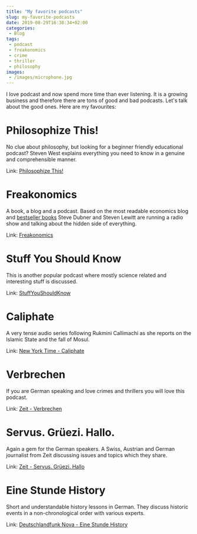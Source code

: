 ```yaml
---
title: "My favorite podcasts"
slug: my-favorite-podcasts
date: 2019-08-29T16:38:34+02:00
categories:
 - Blog
tags:
 - podcast
 - freakonomics
 - crime
 - thriller
 - philosophy
images:
 - /images/microphone.jpg
---
```


I love podcast and now spend more time than ever listening. It is a growing business and therefore there are tons of good and bad podcasts. Let's talk about the good ones. Here are my favourites:
<!--more-->

# Philosophize This!

No clue about philosophy, but looking for a beginner friendly educational podcast? Steven West explains everything you need to know in a genuine and comprehensible manner.

Link: [Philosophize This!](https://philosophizethis.org/)

# Freakonomics

A book, a blog and a podcast. Based on the most readable economics blog and [bestseller books](http://freakonomics.com/books/) Steve Dubner and Steven Lewitt are running a radio show and talking about the hidden side of everything.

Link: [Freakonomics](http://freakonomics.com/)

# Stuff You Should Know

This is another popular podcast where mostly science related and interesting stuff is discussed.

Link: [StuffYouShouldKnow](https://www.stuffyoushouldknow.com/)

# Caliphate

A very tense audio series following Rukmini Callimachi as she reports on the Islamic State and the fall of Mosul.

Link: [New York Time - Caliphate](https://www.nytimes.com/interactive/2018/podcasts/caliphate-isis-rukmini-callimachi.html)

# Verbrechen

If you are German speaking and love crimes and thrillers you will love this podcast.

Link: [Zeit - Verbrechen](https://www.zeit.de/serie/verbrechen)

# Servus. Grüezi. Hallo.

Again a gem for the German speakers. A Swiss, Austrian and German journalist from Zeit discussing issues and topics which they share.

Link: [Zeit - Servus. Grüezi. Hallo](https://www.zeit.de/serie/servus-gruezi-hallo)

# Eine Stunde History

Short and understandable history lessons in German. They discuss historic events in a non-chronological order with various experts. 

Link: [Deutschlandfunk Nova - Eine Stunde History](https://www.deutschlandfunknova.de/eine-stunde-history)